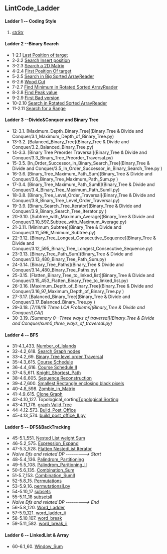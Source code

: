 ## LintCode_Ladder

#### Ladder 1 -- Coding Style

1. [strStr](Binary_Search/1.1_strStr.py)

#### Ladder 2 --Binary Search

* 1-2.1 [Last Position of target](Binary_Search/2.1_Last_Position_of_Target.py)
* 2-2.2 [Search Insert position](Binary_Search/2.2_Search_Insert_position.py)
* 3-2.3 [Search a 2D Matrix](Binary_Search/2.3_Search_a2D_Matrix.py)
* 4-2.4 [First Position Of target](Binary_Search/2.4_First_Position_of_Target.py)
* 5-2.5 [Search in Big Sorted ArrayReader](Binary_Search/2.5_Search_in_Big_Sorted_Array.py)
* 6-2.6 [Wood Cut](Binary_Search/2.6_Wood_Cut.py)
* 7-2.7 [Find Minimum in Rotated Sorted ArrayReader](Binary_Search/2.7_Find_Minimum_in_Rotated_Sorted_Array.py)
* 8-2.8 [Find Peak value](Binary_Search/2.8_Find_Peak_Value.py)
* 9-2.9 [First Bad version](Binary_Search/2.9_First_Bad_Version.py)
* 10-2.10 [Search in Rotated Sorted ArrayReader](Binary_Search/2.10_Search_In_Rotated_Sorted_Array.py)
* 11-2.11 [Search for a Range](Binary_Search/2.11_Search_For_A_Range.py)

#### Ladder 3 --Divide&Conquer and Binary Tree
* 12-3.1. [Maximum_Depth_Binary_Tree](Binary_Tree & Divide and Conquer/3.1_Maximum_Depth_of_Binary_Tree.py)
* 13-3.2. [Balanced_Binary_Tree](Binary_Tree & Divide and Conquer/3.2_Balanced_Binary_Tree.py)
* 14-3.3. [Binary Tree Preorder Traversal](Binary_Tree & Divide and Conquer/3.3_Binary_Tree_Preorder_Traversal.py)
* 15-3.5. [In_Order_Successor_in_Binary_Search_Tree](Binary_Tree & Divide and Conquer/3.5_In_Order_Successor_in_Binary_Search_Tree.py	)
* 16-3.6. [Binary_Tree_Maximum_Path_Sum](Binary_Tree & Divide and Conquer/3.6_Binary_Tree_Maximum_Path_Sum.py	)
* 17-3.4. [Binary_Tree_Maximum_Path_SumII](Binary_Tree & Divide and Conquer/3.4_Binary_Tree_Maximum_Path_SumII.py)
* 18-3.8. [Binary_Tree_Level_Order_Traversal](Binary_Tree & Divide and Conquer/3.8_Binary_Tree_Level_Order_Traversal.py)
* 19-3.9. [Binary_Search_Tree_Iterator](Binary_Tree & Divide and Conquer/3.9_Binary_Search_Tree_Iterator.py	)
* 20-3.10. [Subtree_with_Maximum_Average](Binary_Tree & Divide and Conquer/3.10_597_Subtree_with_Maximum_Average.py)
* 21-3.11. [Minimum_Subtree](Binary_Tree & Divide and Conquer/3.11_596_Minimum_Subtree.py)
* 22-3.12. [Binary_Tree_Longest_Consecutive_Sequence](Binary_Tree & Divide and Conquer/3.12_595_Binary_Tree_Longest_Consecutive_Sequence.py)
* 23-3.13. [Binary_Tree_Path_Sum](Binary_Tree & Divide and Conquer/3.13_480_Binary_Tree_Path_Sum.py)
* 24-3.14. [Binary_Tree_Paths](Binary_Tree & Divide and Conquer/3.14_480_Binary_Tree_Paths.py)
* 25-3.15. [Flatten_Binary_Tree_to_linked_list](Binary_Tree & Divide and Conquer/3.15_453_Flatten_Binary_Tree_to_linked_list.py)
* 26-3.16. [Maximum_Depth_of_Binary_Tree](Binary_Tree & Divide and Conquer/3.16_97_Maximum_Depth_of_Binary_Tree.py	)
* 27-3.17. [Balanced_Binary_Tree](Binary_Tree & Divide and Conquer/3.17_Balanced_Binary_Tree.py	)
* 29-3.18. *[7/18/19 Three LCA Problems](Binary_Tree & Divide and Conquer/LCA/)*
* 30-3.19. *[Summary 0--Three ways of traversal](Binary_Tree & Divide and Conquer/sum0_three_ways_of_traversal.py)*

#### Ladder 4 -- BFS
* 31-4.1_433. [Number_of_Islands](Breadth_First_Search/4.1_433_Number_of_Islands.py)
* 32-4.2_618. [Search Graph nodes](Breadth_First_Search/4.2_618_Search_Graph_nodes.py)
* 33-4.2_69. [Binary Tree level order Traversal](Breadth_First_Search/4.2_69_Binary_Tree_level_order_Traversal.py)
* 35-4.3_615. [Course Schedule](Breadth_First_Search/4.3_615_Course_Schedule.py)
* 36-4.4_616. [Course Schedule II](Breadth_First_Search/4.4_616_Course_Schedule_II.py)
* 37-4.5_611. [Knight_Shortest_Path](Breadth_First_Search/4.5_611_Knight_Shortest_Path.py	)
* 38-4.6_605. [Sequence Reconstruction](Breadth_First_Search/4.6_Sequence_Construction.py)
* 39-4.7_600. [Smallest Rectangle enclosing black pixels](Breadth_First_Search/4.7_600_Smallest_Rectangle_enclosing_black_pixels.py)
* 40-4.8_598. [Zombie_in_Matrix](Breadth_First_Search/4.8_598_Zombie_in_Matrix.py)
* 41-4.9_615. [Clone Graph](Breadth_First_Search/4.9_137_Clone_Graph.py)
* 42-4.10_127. Topological_sorting[Topological Sorting](Breadth_First_Search/4.10_127_Topological_sorting.py)
* 43-4.11_178. [graph Valid Tree](Breadth_First_Search/4.11_178_graph_valid_Tree.py)
* 44-4.12_573. [Build_Post_Office](Breadth_First_Search/4.12_573_Build_Post_Office.py	)
* 45-4.13_574. [build_post_office_II.py](Breadth_First_Search/4.13_574_build_post_office_II.py)

#### Ladder 5 -- DFS&BackTracking

* 45-5.1_551. [Nested List weight Sum](Breadth_First_Search/5.1_551_Nested_List_weight_Sum.py)
* 46-5.2_575. [Expression_Expand](Breadth_First_Search/5.2_575_Expression_Expand.py)
* 47-5.3_528. [Flatten NestedList Iterator](Breadth_First_Search/5.3_528_Flatten_Nested_List_Iterator.py)
* *Naive Dfs and related DP ---------> Start*
* 48-5.4_136. [Palindrom_Partitioning](Breadth_First_Search/naive_dfs_and_its_dp/5.4_136_Palindrom_Partitioning.py)
* 49-5.5_108. [Palindrom_Paritioning_II](Breadth_First_Search/naive_dfs_and_its_dp/5.5_108_Palindrom_Paritioning_II.py)
* 50-5.6_135. [Combination_Sum](Breadth_First_Search/naive_dfs_and_its_dp/5.6_135_Combination_Sum.py)
* 51-5.7_153. [Combination_SumII](Breadth_First_Search/naive_dfs_and_its_dp/5.7_153_Combination_SumII.py)
* 52-5.8_15. [Permutations](Breadth_First_Search/naive_dfs_and_its_dp/5.8_15_Permutations.py)
* 53-5.9_16. [permutationsII.py](Breadth_First_Search/naive_dfs_and_its_dp/5.9_16_permutationsII.py	)
* 54-5.10_17 [subsets](Breadth_First_Search/naive_dfs_and_its_dp/5.10_17_subsets.py)
* 55-5.11_18 [subsetsII](Breadth_First_Search/naive_dfs_and_its_dp/5.11_18_subsetsII.py)
* *Naive Dfs and related DP ---------> End*
* 56-5.8_120. [Word_Ladder](Breadth_First_Search/naive_dfs_and_its_dp/5.8_120_Word_Ladder.py)
* 57-5.9_121. [word_ladder_ii](Breadth_First_Search/naive_dfs_and_its_dp/5.9_121_word_ladder_ii.py)	
* 58-5.10_107. [word_break](Breadth_First_Search/naive_dfs_and_its_dp/5.10_107_word_break.py)
* 59-5.11_582. [word_break_ii](Breadth_First_Search/naive_dfs_and_its_dp/5.11_582_word_break_ii.py)

#### Ladder 6 -- LinkedList & Array
* 60-6.1_60. [Window_Sum](Breadth_First_Search/6.LinkedList&Array/6.1_60_Window_Sum.py)

